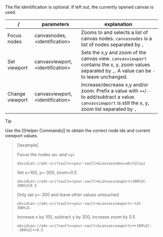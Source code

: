 
The file identification is optional. If left out, the currently opened canvas is used.

| /               | parameters                        | explanation                                                                                                                                              |
| --------------- | --------------------------------- | -------------------------------------------------------------------------------------------------------------------------------------------------------- |
| Focus nodes     | canvasnodes, <identification\>    | Zooms to and selects a list of canvas nodes. `canvasnodes` is a list of nodes separated by `,`                                                           |
| Set viewport    | canvasviewport, <identification\> | Sets the x,y and zoom of the canvas view. `canvasviewport` contains the x, y, zoom values separated by `,`. A value can be `-` to leave unchanged.       |
| Change viewport | canvasviewport, <identification\> | Increase/decrease x,y and/or zoom. Prefix a value with `++`/`--` to add/subtract a value. `canvasviewport` is still the x, y, zoom list separated by `,` |

> [!tip]
> Use the [[Helper Commands]] to obtain the correct node ids and current viewport values.

> [!example]
> 
> Focus the nodes `abc` and `xyz`
> ```uri
> obsidian://adv-uri?vault=<your-vault>&canvasnodes=abc%2Cxyz
> ```
> Set x=100, y=-300, zoom=0.5
> 
> ```uri
> obsidian://adv-uri?vault=<your-vault>&canvasviewport=100%2C-300%2C0.5
> ```
> 
> Only set y=-300 and leave other values untouched
> 
> ```uri
> obsidian://adv-uri?vault=<your-vault>&canvasviewport=-%2C-300%2C-
> ```
> 
> Increase x by 100, subtract y by 300, increase zoom by 0.5
> ```uri
> obsidian://adv-uri?vault=<your-vault>&canvasviewport=++100%2C--300%2C++0.5
> ```
